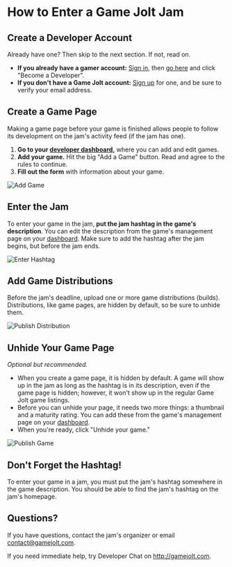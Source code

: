 # How to Enter a Game Jolt Jam

## Create a Developer Account

Already have one? Then skip to the next section. If not, read on.

- **If you already have a gamer account:** [Sign in](http://gamejolt.com/auth/login/), then [go here](http://gamejolt.com/dashboard/become-developer/) and click "Become a Developer".
- **If you don't have a Game Jolt account:** [Sign up](http://gamejolt.com/auth/sign_up/) for one, and be sure to verify your email address.

## Create a Game Page

Making a game page before your game is finished allows people to follow its development on the jam's activity feed (if the jam has one).

1. **Go to your [developer dashboard](http://gamejolt.com/dashboard/),** where you can add and edit games.
2. **Add your game.** Hit the big "Add a Game" button. Read and agree to the rules to continue.
3. **Fill out the form** with information about your game.

![Add Game](/enter-jam/add-game.png)

## Enter the Jam

To enter your game in the jam, **put the jam hashtag in the game's description**. You can edit the description from the game's management page on your [dashboard](http://gamejolt.com/dashboard/). Make sure to add the hashtag after the jam begins, but before the jam ends.

![Enter Hashtag](/enter-jam/enter-hashtag.png)

## Add Game Distributions

Before the jam's deadline, upload one or more game distributions (builds). Distributions, like game pages, are hidden by default, so be sure to unhide them.

![Publish Distribution](/enter-jam/unhide-distribution.png)

## Unhide Your Game Page

_Optional but recommended._

- When you create a game page, it is hidden by default. A game will show up in the jam as long as the hashtag is in its description, even if the game page is hidden; however, it won't show up in the regular Game Jolt game listings.
- Before you can unhide your page, it needs two more things: a thumbnail and a maturity rating. You can add these from the game's management page on your [dashboard](http://gamejolt.com/dashboard/).
- When you're ready, click "Unhide your game."

![Publish Game](/enter-jam/unhide-link.png)

## Don't Forget the Hashtag!

To enter your game in a jam, you must put the jam's hashtag somewhere in the game description. You should be able to find the jam's hashtag on the jam's homepage.

## Questions?

If you have questions, contact the jam's organizer or email [contact@gamejolt.com](mailto:contact@gamejolt.com).

If you need immediate help, try Developer Chat on <http://gamejolt.com>.
